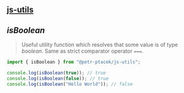 ## [js-utils](./../../README.md)

## *isBoolean*

> Useful utility function which resolves that some value is of type *boolean*. Same as strict comparator operator `===`.

```js
import { isBoolean } from "@petr-ptacek/js-utils";

console.log(isBoolean(true)); // true
console.log(isBoolean(false)); // true
console.log(isBoolean("Hello World")); // false
```
